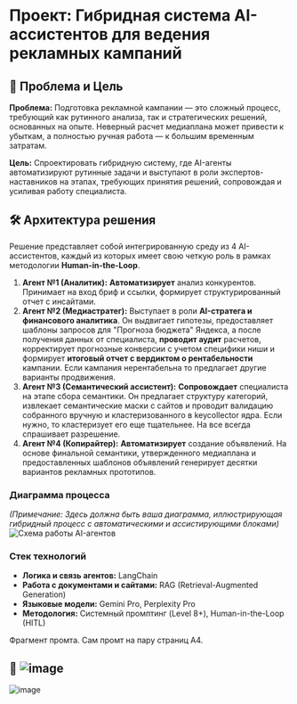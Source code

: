 # Проект: Гибридная система AI-ассистентов для ведения рекламных кампаний

## 🎯 Проблема и Цель

**Проблема:** Подготовка рекламной кампании — это сложный процесс, требующий как рутинного анализа, так и стратегических решений, основанных на опыте. Неверный расчет медиаплана может привести к убыткам, а полностью ручная работа — к большим временным затратам.

**Цель:** Спроектировать гибридную систему, где AI-агенты автоматизируют рутинные задачи и выступают в роли экспертов-наставников на этапах, требующих принятия решений, сопровождая и усиливая работу специалиста.

## 🛠️ Архитектура решения

Решение представляет собой интегрированную среду из 4 AI-ассистентов, каждый из которых имеет свою четкую роль в рамках методологии **Human-in-the-Loop**.

1.  **Агент №1 (Аналитик):** **Автоматизирует** анализ конкурентов. Принимает на вход бриф и ссылки, формирует структурированный отчет с инсайтами.
2.  **Агент №2 (Медиастратег):** Выступает в роли **AI-стратега и финансового аналитика**. Он выдвигает гипотезы, предоставляет шаблоны запросов для "Прогноза бюджета" Яндекса, а после получения данных от специалиста, **проводит аудит** расчетов, корректирует прогнозные конверсии с учетом специфики ниши и формирует **итоговый отчет с вердиктом о рентабельности** кампании. Если кампания нерентабельна то предлагает другие варианты продвижения. 
3.  **Агент №3 (Семантический ассистент):** **Сопровождает** специалиста на этапе сбора семантики. Он предлагает структуру категорий, извлекает семантические маски с сайтов и проводит валидацию собранного вручную и кластеризованного в keycollector ядра. Если нужно, то кластеризует его еще тщательнее. На все всегда спрашивает разрешение. 
4.  **Агент №4 (Копирайтер):** **Автоматизирует** создание объявлений. На основе финальной семантики, утвержденного медиаплана и предоставленных шаблонов объявлений генерирует десятки вариантов рекламных прототипов. 

### Диаграмма процесса
*(Примечание: Здесь должна быть ваша диаграмма, иллюстрирующая гибридный процесс с автоматическими и ассистирующими блоками)*
![Схема работы AI-агентов](./diagram.png) 

### Стек технологий
* **Логика и связь агентов:** LangChain
* **Работа с документами и сайтами:** RAG (Retrieval-Augmented Generation)
* **Языковые модели:** Gemini Pro, Perplexity Pro
* **Методология:** Системный промптинг (Level 8+), Human-in-the-Loop (HITL)

Фрагмент промта. Сам промт на пару страниц А4.
## 📄 ![image](https://github.com/user-attachments/assets/c7b39508-6e48-4149-84b5-25248e0ee697)
![image](https://github.com/user-attachments/assets/66b5c172-33e8-46ed-8ebf-0f2166d721a7)

